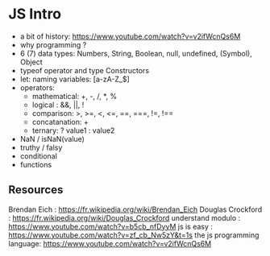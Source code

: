 # JS Intro

- a bit of history: https://www.youtube.com/watch?v=v2ifWcnQs6M
- why programming ?
- 6 (7) data types: Numbers, String, Boolean, null, undefined, (Symbol), Object
- typeof operator and type Constructors
- let: naming variables: [a-zA-Z_$]
- operators:
  - mathematical: +, -, /, *, %
  - logical : &&, ||, !
  - comparison: >, >=, <, <=, ==, ===, !=, !==
  - concatanation: +
  - ternary: ? value1 : value2
- NaN / isNaN(value)
- truthy / falsy
- conditional
- functions




## Resources

Brendan Eich : https://fr.wikipedia.org/wiki/Brendan_Eich
Douglas Crockford : https://fr.wikipedia.org/wiki/Douglas_Crockford
understand modulo : https://www.youtube.com/watch?v=b5cb_nfDyyM
js is easy : https://www.youtube.com/watch?v=zf_cb_Nw5zY&t=1s
the js programming language: https://www.youtube.com/watch?v=v2ifWcnQs6M
